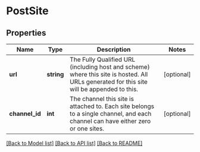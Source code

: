 # PostSite

## Properties
Name | Type | Description | Notes
------------ | ------------- | ------------- | -------------
**url** | **string** | The Fully Qualified URL (including host and scheme) where this site is hosted. All URLs generated for this site will be appended to this. | [optional] 
**channel_id** | **int** | The channel this site is attached to. Each site belongs to a single channel, and each channel can have either zero or one sites. | [optional] 

[[Back to Model list]](../../README.md#documentation-for-models) [[Back to API list]](../../README.md#documentation-for-api-endpoints) [[Back to README]](../../README.md)

